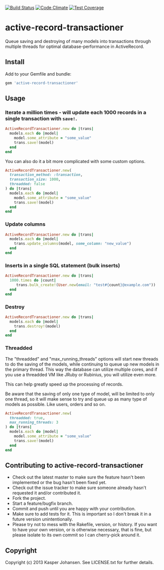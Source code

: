 [![Build Status](https://api.shippable.com/projects/540e7b993479c5ea8f9ec1f2/badge?branchName=master)](https://app.shippable.com/projects/540e7b993479c5ea8f9ec1f2/builds/latest)
[![Code Climate](https://codeclimate.com/github/kaspernj/active-record-transactioner/badges/gpa.svg)](https://codeclimate.com/github/kaspernj/active-record-transactioner)
[![Test Coverage](https://codeclimate.com/github/kaspernj/active-record-transactioner/badges/coverage.svg)](https://codeclimate.com/github/kaspernj/active-record-transactioner)

# active-record-transactioner

Queue saving and destroying of many models into transactions through multiple threads for optimal database-performance in ActiveRecord.

## Install

Add to your Gemfile and bundle:
```ruby
gem 'active-record-transactioner'
```

## Usage

### Iterate a million times - will update each 1000 records in a single transaction with `save!`.
```ruby
ActiveRecordTransactioner.new do |trans|
  models.each do |model|
    model.some_attribute = "some_value"
    trans.save!(model)
  end
end
```

You can also do it a bit more complicated with some custom options.
```ruby
ActiveRecordTransactioner.new(
  transaction_method: :transaction,
  transaction_size: 1000,
  threadded: false
) do |trans|
  models.each do |model|
    model.some_attribute = "some_value"
    trans.save!(model)
  end
end
```

### Update columns
```ruby
ActiveRecordTransactioner.new do |trans|
  models.each do |model|
    trans.update_columns(model, some_column: "new_value")
  end
end
```

### Inserts in a single SQL statement (bulk inserts)
```ruby
ActiveRecordTransactioner.new do |trans|
  1000.times do |count|
     trans.bulk_create!(User.new(email: "test#{count}@example.com"))
  end
end
```

### Destroy
```ruby
ActiveRecordTransactioner.new do |trans|
  models.each do |model|
    trans.destroy!(model)
  end
end
```

### Threadded

The "threadded" and "max_running_threads" options will start new threads to do the saving of the models, while continuing to queue up new models in the primary thread. This way the database can utilize multiple cores, and if you use a threadded VM like JRuby or Rubinius, you will utilize even more.

This can help greatly speed up the processing of records.

Be aware that the saving of only one type of model, will be limited to only one thread, so it will make sense to try and queue up as many type of models as possible. Like users, orders and so on.

```ruby
ActiveRecordTransactioner.new(
  threadded: true,
  max_running_threads: 3
) do |trans|
  models.each do |model|
    model.some_attribute = "some_value"
    trans.save!(model)
  end
end
```

## Contributing to active-record-transactioner

* Check out the latest master to make sure the feature hasn't been implemented or the bug hasn't been fixed yet.
* Check out the issue tracker to make sure someone already hasn't requested it and/or contributed it.
* Fork the project.
* Start a feature/bugfix branch.
* Commit and push until you are happy with your contribution.
* Make sure to add tests for it. This is important so I don't break it in a future version unintentionally.
* Please try not to mess with the Rakefile, version, or history. If you want to have your own version, or is otherwise necessary, that is fine, but please isolate to its own commit so I can cherry-pick around it.

## Copyright

Copyright (c) 2013 Kasper Johansen. See LICENSE.txt for
further details.
